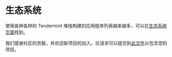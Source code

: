 # 生态系统

使用各种各样的 Tendermint 堆栈构建的应用程序列表越来越多，可以在[生态系统页面](https://tendermint.com/ecosystem)找到。

我们感谢社区的贡献，并欢迎新项目的加入。拉请求可以提交到[此文件](https://github.com/tendermint/tendermint/blob/master/docs/app-dev/ecosystem.json)以包含您的项目。
